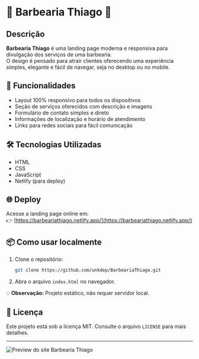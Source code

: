 # **💈 Barbearia Thiago 💈**

## **Descrição**

**Barbearia Thiago** é uma landing page moderna e responsiva para divulgação dos serviços de uma barbearia.  
O design é pensado para atrair clientes oferecendo uma experiência simples, elegante e fácil de navegar, seja no desktop ou no mobile.

## **🚀 Funcionalidades**

* Layout 100% responsivo para todos os dispositivos  
* Seção de serviços oferecidos com descrição e imagens  
* Formulário de contato simples e direto  
* Informações de localização e horário de atendimento  
* Links para redes sociais para fácil comunicação  

## **🛠️ Tecnologias Utilizadas**

* HTML  
* CSS  
* JavaScript  
* Netlify (para deploy)  

## **🌐 Deploy**

Acesse a landing page online em:  
👉 [https://barbeariathiago.netlify.app/](https://barbeariathiago.netlify.app/)

## **📦 Como usar localmente**

1. Clone o repositório:
   ```bash
   git clone https://github.com/unkdep/BarbeariaThiago.git
2. Abra o arquivo `index.html` no navegador.

💡 **Observação:** Projeto estático, não requer servidor local.

## **📄 Licença**

Este projeto está sob a licença MIT. Consulte o arquivo `LICENSE` para mais detalhes.

---

![Preview do site Barbearia Thiago](img/imagemsite.png)

